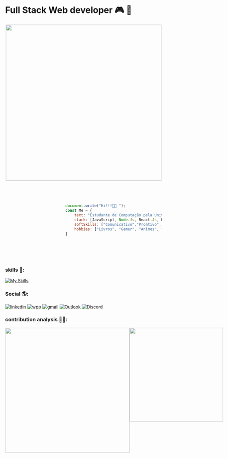



#  Full Stack Web developer 🎮 🚀 

<p align="center">
    <img src="https://steamuserimages-a.akamaihd.net/ugc/960859808809859311/D31B9B703D93A1769ED66E4F8CDCD1CDCBF00A48/?imw=5000&imh=5000&ima=fit&impolicy=Letterbox&imcolor=%23000000&letterbox=false" width="500px" />
</p>



 ``` javascript
                    
                    
                       
         
                            document.write("Hi!!!👋🏼 ");
                            const Me = {
                                text: "Estudante de Computação pela Universidade Federal da Bahia e Estudante de Análise e Desenvolvimento de sistemas pela Universidade Salvador. 📚 ",
                                stack: [JavaScript, Node.Js, React.Js, Express.Js],
                                softSkills: ["Comunicativo","Proativo", "Analitico", "Criativo", "Trabalho em equipe", "resolução de problemas"],
                                hobbies: ["Livros", "Gamer", "Animes", "Series", "Bike", "Mergulho"]
                            }
                    
        
        
            
                 
 ```











### skills 🧩:
[![My Skills](https://skillicons.dev/icons?i=js,html,css,react,express,bootstrap,vue,webpack,python,nodejs,jest,linux,netlify,postman)](https://skillicons.dev)




###     Social 🌎:
[![linkedin](https://img.shields.io/badge/LinkedIn-0077B5?style=for-the-badge&logo=linkedin&logoColor=white)](https://www.linkedin.com/in/caique-menezes-491930214/)
[![wpp](https://img.shields.io/badge/WhatsApp-25D366?style=for-the-badge&logo=whatsapp&logoColor=white)](https://wa.me/5571988372142)
[![gmail](https://img.shields.io/badge/Gmail-D14836?style=for-the-badge&logo=gmail&logoColor=white)](mailto:caiqueznk@gmail.com)
[![Outlook](https://img.shields.io/badge/Microsoft_Outlook-0078D4?style=for-the-badge&logo=microsoft-outlook&logoColor=white)](mailto:caiquemenezes1@outlook.com)
![Discord](https://img.shields.io/badge/Discord-%235865F2.svg?style=for-the-badge&logo=discord&logoColor=white)

### contribution analysis 👨‍💻:
<div style="display:flex; justify-content: space-between;">
    <img src="https://github-readme-stats.vercel.app/api?username=caiquedevjs&show_icons=true&theme=tokyonight" width="400px" />
    <img src="https://github-readme-stats.vercel.app/api/top-langs/?username=caiquedevjs&layout=compact&theme=tokyonight" width="300px" />
</div>







